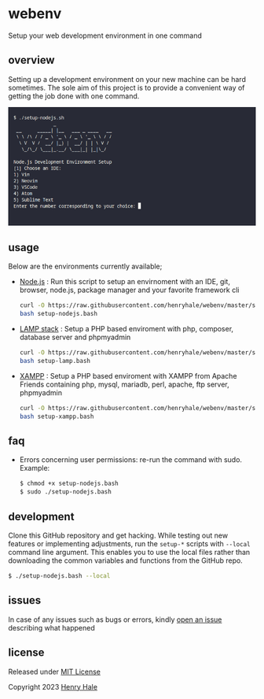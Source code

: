 # webenv
Setup your web development environment in one command

## overview
Setting up a development environment on your new machine can be hard sometimes. The sole aim of this project is to provide a convenient way of getting the job done with one command.

![](./screenshot.png)

## usage
Below are the environments currently available;

- [Node.js](./setup-nodejs.bash) : 
  Run this script to setup an envirnoment with an IDE, git, browser, node.js, package manager and your favorite framework cli
  ```sh
  curl -O https://raw.githubusercontent.com/henryhale/webenv/master/setup-nodejs.bash
  bash setup-nodejs.bash
  ```

- [LAMP stack](./setup-lamp.bash) : 
  Setup a PHP based enviroment with php, composer, database server and phpmyadmin
  ```sh
  curl -O https://raw.githubusercontent.com/henryhale/webenv/master/setup-lamp.bash
  bash setup-lamp.bash
  ```

- [XAMPP](./setup-xampp.bash) : 
  Setup a PHP based enviroment with XAMPP from Apache Friends containing php, mysql, mariadb, perl, apache, ftp server, phpmyadmin
  ```sh
  curl -O https://raw.githubusercontent.com/henryhale/webenv/master/setup-xampp.bash
  bash setup-xampp.bash
  ```

## faq
- Errors concerning user permissions: re-run the command with sudo.
  Example:
  ```sh
  $ chmod +x setup-nodejs.bash
  $ sudo ./setup-nodejs.bash
  ```

## development
Clone this GitHub repository and get hacking.
While testing out new features or implementing adjustments, run the `setup-*` scripts with `--local` command line argument.
This enables you to use the local files rather than downloading the common variables and functions from the GitHub repo.
```sh
$ ./setup-nodejs.bash --local
```

## issues
In case of any issues such as bugs or errors, kindly [open an issue](https://github.com/henryhale/webenv/issues) describing what happened

## license

Released under [MIT License](./LICENSE.md)

Copyright 2023 [Henry Hale](https://github.com/henryhale)
